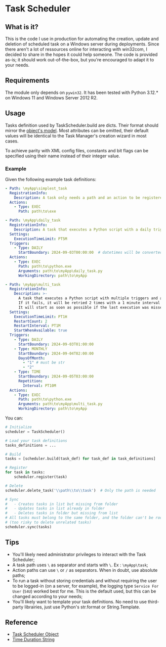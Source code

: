 # Task Scheduler

## What is it?

This is the code I use in production for automating the creation, update and deletion of scheduled task on a Windows server during deployments.
Since there aren't a lot of ressources online for interacting with win32com, I decided to share in the hopes it could help someone.
The code is provided as-is; it should work out-of-the-box, but you're encouraged to adapt it to your needs.

## Requirements

The module only depends on `pywin32`. It has been tested with Python 3.12.* on Windows 11 and Windows Server 2012 R2.

## Usage

Tasks definition used by TaskScheduler.build are dicts. Their format should mirror the [object's model](https://learn.microsoft.com/en-us/windows/win32/taskschd/task-scheduler-objects). Most attributes can be omitted, their default values will be identical to the Task Manager's creation wizard in most cases.

To achieve parity with XML config files, constants and bit flags can be specified using their name instead of their integer value.

### Example

Given the following example task definitions:

```yaml
- Path: \myApp\simplest_task
  RegistrationInfo:
    Description: A task only needs a path and an action to be registered!
  Actions:
    - Type: EXEC
      Path: path\to\exe

- Path: \myApp\daily_task
  RegistrationInfo:
    Description: A task that executes a Python script with a daily trigger and a 5 minute execution limit.
  Settings:
    ExecutionTimeLimit: PT5M
  Triggers:
    - Type: DAILY
      StartBoundary: 2024-09-03T00:00:00  # datetimes will be converted to iso format
  Actions:
    - Type: EXEC
      Path: path\to\python.exe
      Arguments: path\to\myApp\daily_task.py
      WorkingDirectory: path\to\myApp

- Path: \myApp\multi_task
  RegistrationInfo:
    Description: >-
      A task that executes a Python script with multiple triggers and a 1 hour execution limit.
      If it fails, it will be retried 2 times with a 1 minute interval between each try.
      It will start as soon as possible if the last execution was missed.
  Settings:
    ExecutionTimeLimit: PT1H
    RestartCount: 2
    RestartInterval: PT1M
    StartWhenAvailable: true
  Triggers:
    - Type: DAILY
      StartBoundary: 2024-09-03T01:00:00
    - Type: MONTHLY
      StartBoundary: 2024-09-04T02:00:00
      DaysOfMonth:
        - "1" # must be str
        - "2"
    - Type: TIME
      StartBoundary: 2024-09-05T03:00:00
      Repetition:
        Interval: PT10M
  Actions:
    - Type: EXEC
      Path: path\to\python.exe
      Arguments: path\to\myApp\multi_task.py
      WorkingDirectory: path\to\myApp
```

You can:

```python
# Initialize
scheduler = TaskScheduler()

# Load your task definitions
tasks_definitions = ...

# Build
tasks = [scheduler.build(task_def) for task_def in task_definitions]

# Register
for task in tasks:
    scheduler.register(task)

# Delete
scheduler.delete_task('\\path\\to\\task')  # Only the path is needed

# Sync
#   - Creates tasks in list but missing from folder
#   - Updates tasks in list already in folder
#   - Deletes tasks in folder but missing from list
# All tasks must belong to the same folder, and the folder can't be root
# (too risky to delete unrelated tasks)
scheduler.sync(tasks)
```

## Tips

- You'll likely need administrator privileges to interact with the Task Scheduler;
- A task path uses `\` as separator and starts with `\`. Ex : `\myApp\task`;
- Action paths can use `\` or `/` as separators. When in doubt, use absolute paths;
- To run a task without storing credentials and without requiring the user to be logged-in (on a server, for example), the logging type `Service For User` (`S4U`) worked best for me. This is the default used, but this can be changed according to your needs;
- You'll likely want to template your task definitions. No need to use third-party librairies, just use Python's str.format or String.Template.

## Reference

- [Task Scheduler Object](https://docs.microsoft.com/en-us/windows/win32/taskschd/task-scheduler-objects)
- [Time Duration String](https://docs.microsoft.com/en-us/windows/win32/taskschd/tasksettings-executiontimelimit#property-value)
